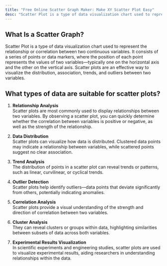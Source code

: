 ```yaml
---
title: "Free Online Scatter Graph Maker: Make XY Scatter Plot Easy"
desc: "Scatter Plot is a type of data visualization chart used to represent the relationship or correlation between two continuous variables. It consists of a series of points or data markers, where the position of each point represents the values of two variables—typically one on the horizontal axis and the other on the vertical axis. Scatter plots are an effective way to visualize the distribution, association, trends, and outliers between two variables."
---
```


## What Is a Scatter Graph?  

Scatter Plot is a type of data visualization chart used to represent the relationship or correlation between two continuous variables. It consists of a series of points or data markers, where the position of each point represents the values of two variables—typically one on the horizontal axis and the other on the vertical axis. Scatter plots are an effective way to visualize the distribution, association, trends, and outliers between two variables.  

## What types of data are suitable for scatter plots?

1. **Relationship Analysis**  
   Scatter plots are most commonly used to display relationships between two variables. By observing a scatter plot, you can quickly determine whether the correlation between variables is positive or negative, as well as the strength of the relationship.  

2. **Data Distribution**  
   Scatter plots can visualize how data is distributed. Clustered data points may indicate a relationship between variables, while scattered points suggest no clear association.  

3. **Trend Analysis**  
   The distribution of points in a scatter plot can reveal trends or patterns, such as linear, curvilinear, or cyclical trends.  

4. **Outlier Detection**  
   Scatter plots help identify outliers—data points that deviate significantly from others, potentially indicating anomalies.  

5. **Correlation Analysis**  
   Scatter plots provide a visual understanding of the strength and direction of correlation between two variables.  

6. **Cluster Analysis**  
   They can reveal clusters or groups within data, highlighting similarities between subsets of data across both variables.  

7. **Experimental Results Visualization**  
   In scientific experiments and engineering studies, scatter plots are used to visualize experimental results, aiding researchers in understanding relationships within the data.